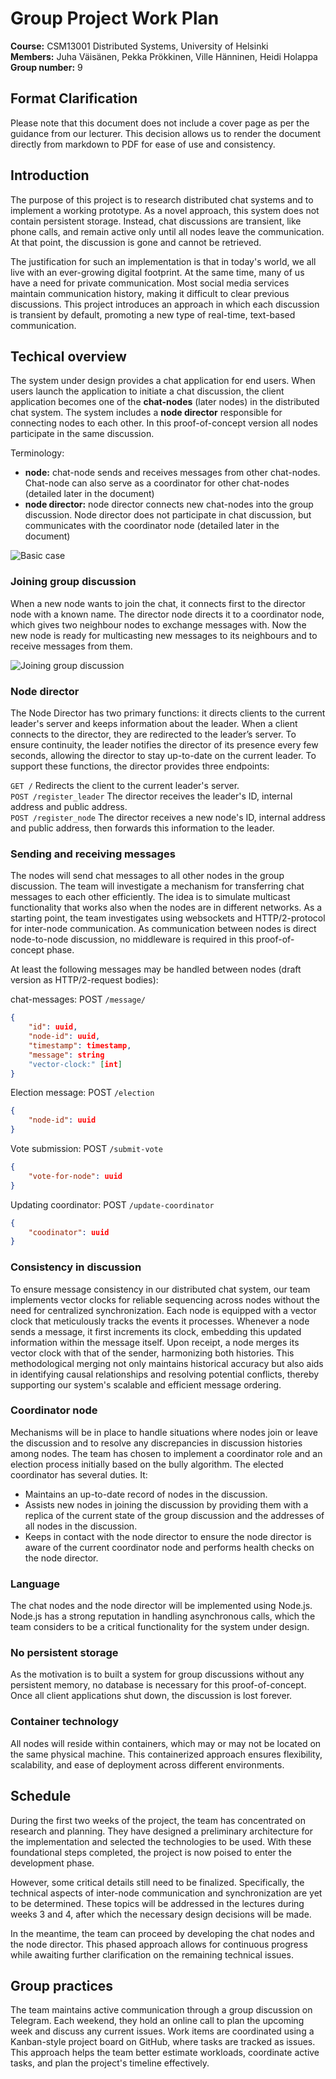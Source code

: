 # Group Project Work Plan

**Course:** CSM13001 Distributed Systems, University of Helsinki  
**Members:** Juha Väisänen, Pekka Prökkinen, Ville Hänninen, Heidi Holappa  
**Group number:** 9  

## Format Clarification
Please note that this document does not include a cover page as per the guidance from our lecturer. This decision allows us to render the document directly from markdown to PDF for ease of use and consistency.

## Introduction

The purpose of this project is to research distributed chat systems and to implement a working prototype. As a novel approach, this system does not contain persistent storage. Instead, chat discussions are transient, like phone calls, and remain active only until all nodes leave the communication. At that point, the discussion is gone and cannot be retrieved.

The justification for such an implementation is that in today's world, we all live with an ever-growing digital footprint. At the same time, many of us have a need for private communication. Most social media services maintain communication history, making it difficult to clear previous discussions. This project introduces an approach in which each discussion is transient by default, promoting a new type of real-time, text-based communication.

## Techical overview

The system under design provides a chat application for end users. When users launch the application to initiate a chat discussion, the client application becomes one of the **chat-nodes** (later nodes) in the distributed chat system. The system includes a **node director** responsible for connecting nodes to each other. In this proof-of-concept version all nodes participate in the same discussion.

Terminology:
- **node:** chat-node sends and receives messages from other chat-nodes. Chat-node can also serve as a coordinator for other chat-nodes (detailed later in the document)
- **node director:** node director connects new chat-nodes into the group discussion. Node director does not participate in chat discussion, but communicates with the coordinator node (detailed later in the document)

![Basic case](./img/basic_case.png)

### Joining group discussion

When a new node wants to join the chat, it connects first to the director node with a known name. The director node directs it to a coordinator node, which gives two neighbour nodes to exchange messages with. Now the new node is ready for multicasting new messages to its neighbours and to receive messages from them.

![Joining group discussion](./img/work-plan-02.jpg)

### Node director
The Node Director has two primary functions: it directs clients to the current leader's server and keeps information about the leader. When a client connects to the director, they are redirected to the leader’s server. To ensure continuity, the leader notifies the director of its presence every few seconds, allowing the director to stay up-to-date on the current leader. To support these functions, the director provides three endpoints:

`GET /` Redirects the client to the current leader's server.</br>
`POST /register_leader` The director receives the leader's ID, internal address and public address.</br>
`POST /register_node` The director receives a new node's ID, internal address and public address, then forwards this information to the leader.

### Sending and receiving messages

The nodes will send chat messages to all other nodes in the group discussion. The team will investigate a mechanism for transferring chat messages to each other efficiently. The idea is to simulate multicast functionality that works also when the nodes are in different networks. As a starting point, the team investigates using websockets and HTTP/2-protocol for inter-node communication. As communication between nodes is direct node-to-node discussion, no middleware is required in this proof-of-concept phase. 

At least the following messages may be handled between nodes (draft version as HTTP/2-request bodies):

chat-messages: POST `/message/`
```json
{ 
    "id": uuid,
    "node-id": uuid,
    "timestamp": timestamp,
    "message": string
    "vector-clock:" [int]
}
```

Election message: POST `/election`
```json
{
    "node-id": uuid
}
```

Vote submission: POST `/submit-vote`
```json
{
    "vote-for-node": uuid
}
```

Updating coordinator: POST `/update-coordinator`
```json
{
    "coodinator": uuid
}
```

### Consistency in discussion 

To ensure message consistency in our distributed chat system, our team implements vector clocks for reliable sequencing across nodes without the need for centralized synchronization. Each node is equipped with a vector clock that meticulously tracks the events it processes. Whenever a node sends a message, it first increments its clock, embedding this updated information within the message itself. Upon receipt, a node merges its vector clock with that of the sender, harmonizing both histories. This methodological merging not only maintains historical accuracy but also aids in identifying causal relationships and resolving potential conflicts, thereby supporting our system's scalable and efficient message ordering.

### Coordinator node

Mechanisms will be in place to handle situations where nodes join or leave the discussion and to resolve any discrepancies in discussion histories among nodes. The team has chosen to implement a coordinator role and an election process initially based on the bully algorithm. The elected coordinator has several duties. It:

- Maintains an up-to-date record of nodes in the discussion.
- Assists new nodes in joining the discussion by providing them with a replica of the current state of the group discussion and the addresses of all nodes in the discussion.
- Keeps in contact with the node director to ensure the node director is aware of the current coordinator node and performs health checks on the node director.

### Language

The chat nodes and the node director will be implemented using Node.js. Node.js has a strong reputation in handling asynchronous calls, which the team considers to be a critical functionality for the system under design. 

### No persistent storage

As the motivation is to built a system for group discussions without any persistent memory, no database is necessary for this proof-of-concept. Once all client applications shut down, the discussion is lost forever.

### Container technology

All nodes will reside within containers, which may or may not be located on the same physical machine. This containerized approach ensures flexibility, scalability, and ease of deployment across different environments.


## Schedule

During the first two weeks of the project, the team has concentrated on research and planning. They have designed a preliminary architecture for the implementation and selected the technologies to be used. With these foundational steps completed, the project is now poised to enter the development phase. 

However, some critical details still need to be finalized. Specifically, the technical aspects of inter-node communication and synchronization are yet to be determined. These topics will be addressed in the lectures during weeks 3 and 4, after which the necessary design decisions will be made.

In the meantime, the team can proceed by developing the chat nodes and the node director. This phased approach allows for continuous progress while awaiting further clarification on the remaining technical issues.

## Group practices

The team maintains active communication through a group discussion on Telegram. Each weekend, they hold an online call to plan the upcoming week and discuss any current issues. Work items are coordinated using a Kanban-style project board on GitHub, where tasks are tracked as issues. This approach helps the team better estimate workloads, coordinate active tasks, and plan the project's timeline effectively.
